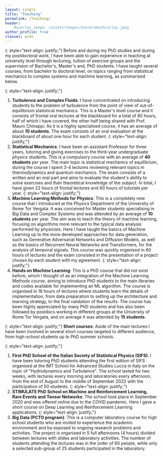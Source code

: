 ```yaml
---
layout: single
title: "Teaching"
permalink: /Teaching/
header:
    #overlay_image: /assets/images/bannerdeathvalley.jpeg
author_profile: true
classes: wide
---
```

{: style="text-align: justify;"}
Before and during my PhD studies and during my postdoctoral work, I have been able to gain experience in teaching at university level through lecturing, tuition of exercise groups and the supervision of Bachelor's, Master's and, PhD students. I have taught several courses, from bachelor to doctoral level, on topics ranging from statistical mechanics to complex systems and machine learning, as summarised below.

{: style="text-align: justify;"}
1) **Turbulence and Complex Fluids**: I have concentrated on introducing students to the problem of turbulence from the point of view of out-of-equilibrium statistical mechanics. This is a Master's level course and it consists of frontal oral lectures at the blackboard for a total of 80 hours, half of which I have covered, the other half being shared with Prof. Mauro Chinappi. As it is a highly specialised course, it has an average of about **10 students**. The exam consists of an oral evaluation at the blackboard of about one hour for each student.
{: style="text-align: justify;"}
2) **Statistical Mechanics**: I have been an assistant Professor for three years, tutoring and giving exercises to the third-year undergraduate physics students. This is a compulsory course with an average of **40 students** per year. The main topic is statistical mechanics of equilibrium, during the course I spent 3-4 lectures reviewing relevant topics in thermodynamics and quantum mechanics. The exam consists of a written and an oral part and aims to evaluate the student's ability to solve exercises and their theoretical knowledge of the subject. In total, I have given 22 hours of frontal lectures and 60 hours of tutorials per year.
{: style="text-align: justify;"}
3)	**Machine Learning Methods for Physics**: This is a completely new course that I introduced at the Physics Department of the University of Rome Tor Vergata. It was conceived for Master students specialising in Big Data and Complex Systems and was attended by an average of **10 students** per year. The aim was to teach the theory of machine learning, focusing on algorithms more relevant to the typical data analysis performed by physicists. Here I have taught the basics of Machine Learning up to the more developed approaches for data generation, such as Generative Adversarial Networks and Diffusion Models, as well as the basics of Recurrent Neural Networks and Transformers, for the analysis of temporal signals. This course was quickly organised in 60 hours of lectures and the exam consisted in the presentation of a project chosen by each student with my agreement.
{: style="text-align: justify;"}
4)	**Hands on Machine Learning**: This is a PhD course that did not exist before, which I thought of as an integration of the Machine Learning Methods course, aiming to introduce PhD students to the main libraries and codes available for implementing an ML algorithm. The course is organised in 16 hours of lectures where students learn the details of implementation, from data preparation to setting up the architecture and learning strategy, to the final validation of the results. The course has been highly appreciated by many PhD students and has also been followed by postdocs working in different groups at the University of Rome Tor Vergata, and on average it was attended by **15 students**.

{: style="text-align: justify;"}
**Short courses**: Aside of the main lectures I have been involved in several short courses targeted to different audience, from high-school students up to PhD summer schools.

{: style="text-align: justify;"}
1)	**First PhD School of the Italian Society of Statistical Physics (SIFS)**: I have been tutoring PhD students attending the first edition of SIFS organised at the IMT School for Advanced Studies Lucca in Italy on the topic of "Hydrodynamics and Turbulence". The school lasted for two weeks, with lectures every morning and laboratories every afternoon, from the end of August to the middle of September 2022 with the participation of 50 students. 
{: style="text-align: justify;"}
2)	**STIMULATE PhD School on Machine and Reinforcement Learning, Rare Events and Tensor Networks**: The school took place in September 2020 and was offered online due to the COVID pandemic. Here I gave a short course on Deep Learning and Reinforcement Learning applications.
{: style="text-align: justify;"}
3)	**Big Data (PCTO program)**: This is a computer laboratory course for high school students who are invited to experience the academic environment and be exposed to ongoing research problems and activities. The project is organised in 5 full afternoons (4 hours) divided between lectures with slides and laboratory activities. The number of students attending the lectures was in the order of 60 people, while only a selected sub-group of 25 students participated in the laboratory.
